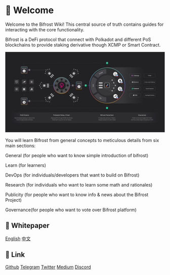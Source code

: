 # 🎉 Welcome

Welcome to the Bifrost Wiki! This central source of truth contains guides for interacting with the core functionality. 

Bifrost is a DeFi protocol that connect with Polkadot and different PoS blockchains to provide staking derivative though XCMP or Smart Contract.

![img](https://github.com/bifrost-finance/bifrost/blob/develop/docs/Bifrost%20Infographic.png)

You will learn Bifrost from general concepts to meticulous details from six main sections:

General \(for people who want to know simple introduction of bifrost\)

Learn \(for learners\)

DevOps \(for individuals/developers that want to build on Bifrost\)

Research \(for individuals who want to learn some math and rationales\)

Publicity \(for people who want to know info & news about the Bifrost Project\)

Governance\(for people who want to vote over Bifrost platform\)

## 📄 Whitepaper

[English](https://github.com/bifrost-finance/bifrost-wiki/raw/master/Bifrost%20Finance%20Whitepaper%20en-1.1.2.pdf) [中文 ](https://github.com/bifrost-finance/bifrost-wiki/raw/master/Bifrost%20Finance%20Whitepaper%20zh-1.2.0.pdf)

## 🔗 Link

[Github](https://github.com/bifrost-finance) [Telegram](https://t.me/bifrost_finance) [Twitter](https://twitter.com/bifrost_finance) [Medium](https://medium.com/bifrost-finance) [Discord](https://discord.gg/XjnjdKBNXj)


